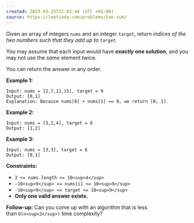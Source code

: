 ```yaml
---
created: 2023-03-25T21:03:44 (UTC +01:00)
source: https://leetcode.com/problems/two-sum/
---
```

Given an array of integers `nums` and an integer `target`, return _indices of the two numbers such that they add up to `target`_.

You may assume that each input would have **_exactly_ one solution**, and you may not use the _same_ element twice.

You can return the answer in any order.

**Example 1:**

```
Input: nums = [2,7,11,15], target = 9
Output: [0,1]
Explanation: Because nums[0] + nums[1] == 9, we return [0, 1].

```

**Example 2:**

```
Input: nums = [3,2,4], target = 6
Output: [1,2]

```

**Example 3:**

```
Input: nums = [3,3], target = 6
Output: [0,1]

```

**Constraints:**

-   `2 <= nums.length <= 10<sup>4</sup>`
-   `-10<sup>9</sup> <= nums[i] <= 10<sup>9</sup>`
-   `-10<sup>9</sup> <= target <= 10<sup>9</sup>`
-   **Only one valid answer exists.**

**Follow-up:** Can you come up with an algorithm that is less than `O(n<sup>2</sup>)` time complexity?
